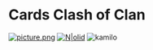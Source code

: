 # Cards Clash of Clan

[![picture.png](https://i.postimg.cc/FHcPSbXf/picture.png)](https://postimg.cc/NKs7qHMY)
[![N|olid](https://user-images.githubusercontent.com/93850511/224512823-2e3f6802-ab1c-472e-885b-c6ee763a219e.png)](https://kamblack66.github.io/cards-clash-of-clan-github.io/)
![kamilo](https://user-images.githubusercontent.com/93850511/225447360-625a7de8-f22a-41e8-ae5c-f6768c5ec097.svg)
